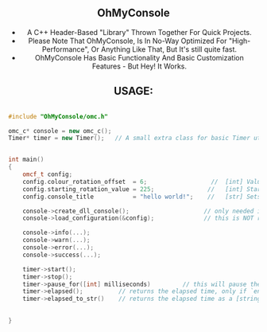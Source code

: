 <div align="center">

## OhMyConsole

* A C++ Header-Based "Library" Thrown Together For Quick Projects.
* Please Note That OhMyConsole, Is In No-Way Optimized For "High-Performance", Or Anything Like That, But It's still quite fast.
* OhMyConsole Has Basic Functionality And Basic Customization Features - But Hey! It Works.

## USAGE:

</div>

```cpp

#include "OhMyConsole/omc.h"

omc_c* console = new omc_c();
Timer* timer = new Timer();   // A small extra class for basic Timer utility functions, built into OMC. 


int main()
{
    omcf_t config;
    config.colour_rotation_offset  = 6;                  //  [int] Value to apply to each rotation
    config.starting_rotation_value = 225;               //   [int] Starting value of the rotation [int]/360.
    config.console_title           = "hello world!";    //   [str] Sets the console title.

    console->create_dll_console();                     // only needed if you're inside of a DLL.
    console->load_configuration(&config);              // this is NOT required, however if not called, it will use the default options.

    console->info(...);
    console->warn(...);
    console->error(...);
    console->success(...);

    timer->start();
    timer->stop();
    timer->pause_for([int] milliseconds)         // this will pause the current thread for [int] ms.
    timer->elapsed();          // returns the elapsed time, only if `end()` was called.
    timer->elapsed_to_str()    // returns the elapsed time as a [string]
    

} 
```
